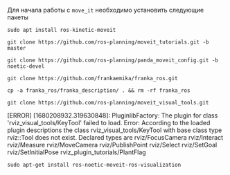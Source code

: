  Для начала работы с `move_it` необходимо установить следующие пакеты
 
`sudo apt install ros-kinetic-moveit`

`git clone https://github.com/ros-planning/moveit_tutorials.git -b master`

`git clone https://github.com/ros-planning/panda_moveit_config.git -b noetic-devel`

`git clone https://github.com/frankaemika/franka_ros.git`

`cp -a franka_ros/franka_description/ . && rm -rf franka_ros`

`git clone https://github.com/ros-planning/moveit_visual_tools.git`

[ERROR] [1680208932.319630848]: PluginlibFactory: The plugin for class 'rviz_visual_tools/KeyTool' failed to load.  Error: According to the loaded plugin descriptions the class rviz_visual_tools/KeyTool with base class type rviz::Tool does not exist. Declared types are  rviz/FocusCamera rviz/Interact rviz/Measure rviz/MoveCamera rviz/PublishPoint rviz/Select rviz/SetGoal rviz/SetInitialPose rviz_plugin_tutorials/PlantFlag

`sudo apt-get install ros-noetic-moveit-ros-visualization
`